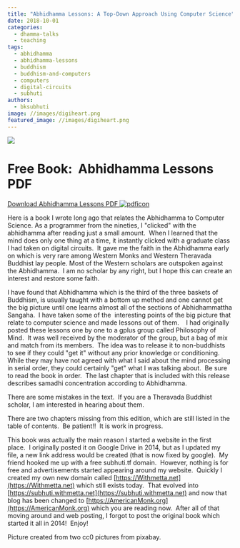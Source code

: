 ```yaml
---
title: "Abhidhamma Lessons: A Top-Down Approach Using Computer Science"
date: 2018-10-01
categories: 
  - dhamma-talks
  - teaching
tags: 
  - abhidhamma
  - abhidhamma-lessons
  - buddhism
  - buddhism-and-computers
  - computers
  - digital-circuits
  - subhuti
authors: 
  - bksubhuti
image: //images/digiheart.png
featured_image: //images/digiheart.png
---
```


[![](/images/digiheart-1024x695.png)](https://americanmonk.org/wp-content/uploads/2018/09/digiheart.png)

# Free Book:  Abhidhamma Lessons PDF

[Download Abhidhamma Lessons PDF ![pdficon](assets/images/pdficon.jpeg)](assets/AbhidhammaLessons.pdf) 

Here is a book I wrote long ago that relates the Abhidhamma to Computer Science. As a programmer from the nineties, I "clicked" with the abhidhamma after reading just a small amount.  When I learned that the mind does only one thing at a time, it instantly clicked with a graduate class I had taken on digital circuits.  It gave me the faith in the Abhidhamma early on which is very rare among Western Monks and Western Theravada Buddhist lay people. Most of the Western scholars are outspoken against the Abhidhamma.  I am no scholar by any right, but I hope this can create an interest and restore some faith.

I have found that Abhidhamma which is the third of the three baskets of Buddhism, is usually taught with a bottom up method and one cannot get the big picture until one learns almost all of the sections of Abhidhammattha Sangaha.  I have taken some of the  interesting points of the big picture that relate to computer science and made lessons out of them.    I had originally posted these lessons one by one to a gplus group called Philosophy of Mind.  It was well received by the moderator of the group, but a bag of mix and match from its members.  The idea was to release it to non-buddhists to see if they could "get it" without any prior knowledge or conditioning.  While they may have not agreed with what I said about the mind processing in serial order, they could certainly "get" what I was talking about.  Be sure to read the book in order.  The last chapter that is included with this release describes samadhi concentration according to Abhidhamma.

There are some mistakes in the text.  If you are a Theravada Buddhist scholar, I am interested in hearing about them.

There are two chapters missing from this edition, which are still listed in the table of contents.  Be patient!!  It is work in progress.

This book was actually the main reason I started a website in the first place.  I originally posted it on Google Drive in 2014, but as I updated my file, a new link address would be created (that is now fixed by google).  My friend hooked me up with a free subhuti.tf domain.  However, nothing is for free and advertisements started appearing around my website.  Quickly I created my own new domain called [https://Withmetta.net](https://Withmetta.net) which still exists today.  That evolved into [https://subhuti.withmetta.net](https://subhuti.withmetta.net) and now that blog has been changed to [https://AmericanMonk.org](https://AmericanMonk.org) which you are reading now.  After all of that moving around and web posting, I forgot to post the original book which started it all in 2014!  Enjoy!

Picture created from two cc0 pictures from pixabay.